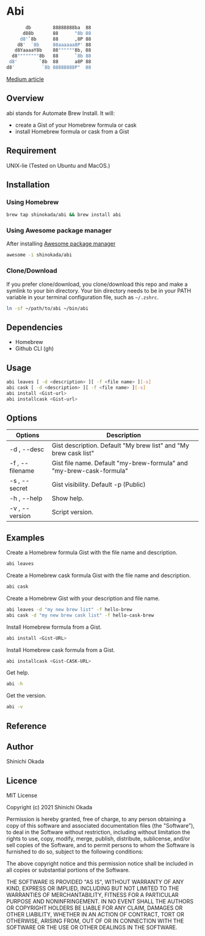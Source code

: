 # Abi

```sh
       db        88888888ba  88
      d88b       88      "8b 88
     d8'`8b      88      ,8P 88
    d8'  `8b     88aaaaaa8P' 88
   d8YaaaaY8b    88""""""8b, 88
  d8""""""""8b   88      `8b 88
 d8'        `8b  88      a8P 88
d8'          `8b 88888888P"  88
```

[Medium article](https://betterprogramming.pub/how-to-automate-homebrew-installs-on-your-new-mac-or-linux-51e06881c5b7)

## Overview

abi stands for Automate Brew Install. It will:

- create a Gist of your Homebrew formula or cask
- install Homebrew formula or cask from a Gist

## Requirement

UNIX-lie (Tested on Ubuntu and MacOS.)

## Installation

### Using Homebrew

```sh
brew tap shinokada/abi && brew install abi
```

### Using Awesome package manager

After installing [Awesome package manager](https://github.com/shinokada/awesome)

```sh
awesome -i shinokada/abi
```

### Clone/Download

If you prefer clone/download, you clone/download this repo and make a symlink to your bin directory. Your bin directory needs to be in your PATH variable in your terminal configuration file, such as `~/.zshrc`.

```sh
ln -sf ~/path/to/abi ~/bin/abi
```

## Dependencies

- Homebrew
- Github CLI (gh)

## Usage

```sh
abi leaves [ -d <description> ][ -f <file name> ][-s]
abi cask [ -d <description> ][ -f <file name> ][-s]
abi install <Gist-url>
abi installcask <Gist-url>
```

## Options

| Options         | Description                                                          |
| --------------- | -------------------------------------------------------------------- |
| -d , --desc     | Gist description. Default "My brew list" and "My brew cask list"     |
| -f , --filename | Gist file name. Default "my-brew-formula" and "my-brew-cask-formula" |
| -s , --secret   | Gist visibility. Default -p (Public)                                 |
| -h , --help     | Show help.                                                           |
| -v , --version  | Script version.                                                      |

## Examples

Create a Homebrew formula Gist with the file name and description.

```sh
abi leaves
```

Create a Homebrew cask formula Gist with the file name and description.

```sh
abi cask
```

Create a Homebrew Gist with your description and file name.

```sh
abi leaves -d "my new brew list" -f hello-brew
abi cask -d "my new brew cask list" -f hello-cask-brew
```

Install Homebrew formula from a Gist.

```sh
abi install <Gist-URL>
```

Install Homebrew cask formula from a Gist.

```sh
abi installcask <Gist-CASK-URL>
```

Get help.

```sh
abi -h
```

Get the version.

```sh
abi -v
```

## Reference

## Author

Shinichi Okada

## Licence

MIT License

Copyright (c) 2021 Shinichi Okada

Permission is hereby granted, free of charge, to any person obtaining a copy
of this software and associated documentation files (the "Software"), to deal
in the Software without restriction, including without limitation the rights
to use, copy, modify, merge, publish, distribute, sublicense, and/or sell
copies of the Software, and to permit persons to whom the Software is
furnished to do so, subject to the following conditions:

The above copyright notice and this permission notice shall be included in all
copies or substantial portions of the Software.

THE SOFTWARE IS PROVIDED "AS IS", WITHOUT WARRANTY OF ANY KIND, EXPRESS OR
IMPLIED, INCLUDING BUT NOT LIMITED TO THE WARRANTIES OF MERCHANTABILITY,
FITNESS FOR A PARTICULAR PURPOSE AND NONINFRINGEMENT. IN NO EVENT SHALL THE
AUTHORS OR COPYRIGHT HOLDERS BE LIABLE FOR ANY CLAIM, DAMAGES OR OTHER
LIABILITY, WHETHER IN AN ACTION OF CONTRACT, TORT OR OTHERWISE, ARISING FROM,
OUT OF OR IN CONNECTION WITH THE SOFTWARE OR THE USE OR OTHER DEALINGS IN THE
SOFTWARE.